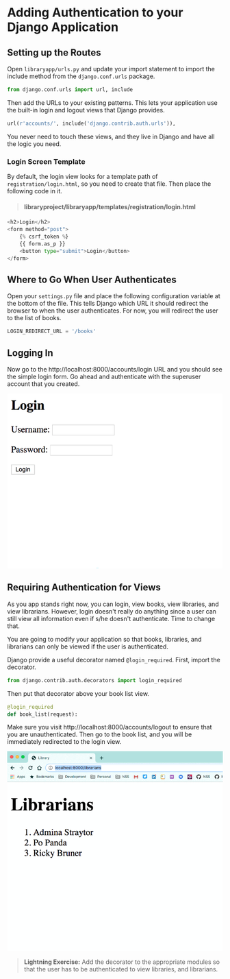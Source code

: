# Adding Authentication to your Django Application

## Setting up the Routes

Open `libraryapp/urls.py` and update your import statement to import the include method from the `django.conf.urls` package.

```py
from django.conf.urls import url, include
```


Then add the URLs to your existing patterns. This lets your application use the built-in login and logout views that Django provides.

```py
url(r'accounts/', include('django.contrib.auth.urls')),
```

You never need to touch these views, and they live in Django and have all the logic you need.

### Login Screen Template

By default, the login view looks for a template path of  `registration/login.html`, so you need to create that file. Then place the following code in it.

> #### libraryproject/libraryapp/templates/registration/login.html

```py
<h2>Login</h2>
<form method="post">
    {% csrf_token %}
    {{ form.as_p }}
    <button type="submit">Login</button>
</form>
```

## Where to Go When User Authenticates

Open your `settings.py` file and place the following configuration variable at the bottom of the file. This tells Django which URL it should redirect the browser to when the user authenticates. For now, you will redirect the user to the list of books.

```py
LOGIN_REDIRECT_URL = '/books'
```

## Logging In

Now go to the http://localhost:8000/accounts/login URL and you should see the simple login form. Go ahead and authenticate with the superuser account that you created.

![animation of user authenticating](./images/logging-in.gif)

## Requiring Authentication for Views

As you app stands right now, you can login, view books, view libraries, and view librarians. However, login doesn't really do anything since a user can still view all information even if s/he doesn't authenticate. Time to change that.

You are going to modify your application so that books, libraries, and librarians can only be viewed if the user is authenticated.

Django provide a useful decorator named `@login_required`. First, import the decorator.

```py
from django.contrib.auth.decorators import login_required
```

Then put that decorator above your book list view.

```py
@login_required
def book_list(request):
```

Make sure you visit http://localhost:8000/accounts/logout to ensure that you are unauthenticated. Then go to the book list, and you will be immediately redirected to the login view.

![animation of visiting the book list and being redirected to login view](./images/login-required-implementation.gif)

> **Lightning Exercise:** Add the decorator to the appropriate modules so that the user has to be authenticated to view libraries, and librarians.

